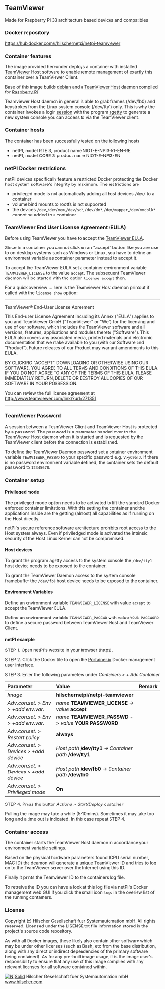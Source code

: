 ## TeamViewer

Made for Raspberry Pi 3B architecture based devices and compatibles

### Docker repository

https://hub.docker.com/r/hilschernetpi/netpi-teamviewer

### Container features

The image provided hereunder deploys a container with installed [TeamViewer](https://www.teamviewer.com/en/) Host software to enable remote management of exactly this container over a TeamViewer Client.

Base of this image builds [debian](https://www.balena.io/docs/reference/base-images/base-images/) and a [TeamViewer Host](https://www.teamviewer.com/en/download/linux/) daemon compiled for [Raspberry Pi](https://download.teamviewer.com/download/linux/teamviewer-host_armhf.deb)

Teamviewer Host daemon in general is able to grab frames (/dev/fb0) and keystrokes from the Linux system console (/dev/tty1) only. This is why the container invokes a login [session](https://linux.die.net/man/2/setsid) with the program [agetty](http://man7.org/linux/man-pages/man8/agetty.8.html) to generate a new system console you can access to via the TeamViewer client.

### Container hosts

The container has been successfully tested on the following hosts

* netPI, model RTE 3, product name NIOT-E-NPI3-51-EN-RE
* netPI, model CORE 3, product name NIOT-E-NPI3-EN

### netPI Docker restrictions

netPI devices specifically feature a restricted Docker protecting the Docker host system software's integrity by maximum. The restrictions are

* privileged mode is not automatically adding all host devices `/dev/` to a container
* volume bind mounts to rootfs is not supported
* the devices `/dev`,`/dev/mem`,`/dev/sd*`,`/dev/dm*`,`/dev/mapper`,`/dev/mmcblk*` cannot be added to a container

### TeamViewer End User License Agreement (EULA)

Before using TeamViewer you have to accept the [TeamViewer EULA](https://www.teamviewer.com/en/eula/).

Since in a container you cannot click on an "accept" button like you are use to on desktop systems such as Windows or Linux, you have to define an environment variable as container parameter instead to accept it.

To accept the TeamViewer EULA set a container environment variable `TEAMVIEWER_LICENSE` to the value `accept`. The subsequent TeamViewer daemon will be started with the option `license accept` then.

For a quick overview ... here is the Teamviewer Host daemon printout if called with the `license show` option:

-----------------------------------------------------------------------------------------------------------------------------
TeamViewer® End-User License Agreement

This End-user License Agreement including its Annex ("EULA") applies to you and TeamViewer GmbH ("TeamViewer" or "We") for the licensing and use of our software, which includes the TeamViewer software and all versions, features, applications and modules thereto ("Software").
This EULA also covers any associated media, printed materials and electronic documentation that we make available to you (with our Software and "Product"). Future releases of our Product may warrant amendments to this EULA.

BY CLICKING "ACCEPT", DOWNLOADING OR OTHERWISE USING OUR SOFTWARE, YOU AGREE TO ALL TERMS AND CONDITIONS OF THIS EULA. IF YOU DO NOT AGREE TO ANY OF THE TERMS OF THIS EULA, PLEASE IMMEDIATELY RETURN, DELETE OR DESTROY ALL COPIES OF OUR SOFTWARE IN YOUR POSSESSION.

You can review the full license agreement at http://www.teamviewer.com/link/?url=271351

-----------------------------------------------------------------------------------------------------------------------------

### TeamViewer Password

A session between a TeamViewer Client and TeamViewer Host is protected by a password. The password is a parameter handed over to the TeamViewer Host daemon when it is started and is requested by the TeamViewer client before the connection is established.

To define the TeamViewer Daemon password set a ontainer environment variable `TEAMVIEWER_PASSWD` to your specific password e.g. `V>yC9b[J`. If there is no password environment variable defined, the container sets the default password to `12345678`.

### Container setup

#### Privileged mode

The privileged mode option needs to be activated to lift the standard Docker enforced container limitations. With this setting the container and the applications inside are the getting (almost) all capabilities as if running on the Host directly. 

netPI's secure reference software architecture prohibits root access to the Host system always. Even if priviledged mode is activated the intrinsic security of the Host Linux Kernel can not be compromised.

#### Host devices

To grant the program agetty access to the system console the `/dev/tty1` host device needs to be exposed to the container.

To grant the TeamViewer Daemon access to the system console framebuffer the `/dev/fb0` host device needs to be exposed to the container.

#### Environment Variables

Define an environment variable `TEAMVIEWER_LICENSE` with value `accept` to accept the TeamViewer EULA.

Define an environment variable `TEAMVIEWER_PASSWD` with value `YOUR PASSWORD` to define a secure password between TeamViewer Host and TeamViewer Client.

#### netPI example

STEP 1. Open netPI's website in your browser (https).

STEP 2. Click the Docker tile to open the [Portainer.io](http://portainer.io/) Docker management user interface.

STEP 3. Enter the following parameters under *Containers > + Add Container*

Parameter | Value | Remark
:---------|:------ |:------
*Image* | **hilschernetpi/netpi-teamviewer**
*Adv.con.set. > Env > +add env.var.* | *name* **TEAMVIEWER_LICENSE** -> *value* **accept** |
*Adv.con.set. > Env > +add env.var.* | *name* **TEAMVIEWER_PASSWD** -> *value* **YOUR PASSWORD** |
*Adv.con.set. > Restart policy* | **always**
*Adv.con.set. > Devices > +add device* | *Host path* **/dev/tty1** -> *Container path* **/dev/tty1** |
*Adv.con.set. > Devices > +add device* | *Host path* **/dev/fb0** -> *Container path* **/dev/fb0** | 
*Adv.con.set. > Privileged mode* | **On** |

STEP 4. Press the button *Actions > Start/Deploy container*

Pulling the image may take a while (5-10mins). Sometimes it may take too long and a time out is indicated. In this case repeat STEP 4.

### Container access

The container starts the TeamViewer Host daemon in accordance your environment variable settings. 

Based on the physical hardware parameters found (CPU serial number, MAC ID) the deamon will generate a unique TeamViewer ID and tries to log on to the TeamViewer server over the Internet using this ID.

Finally it prints the Teamviewer ID to the containers log file. 

To retreive the ID you can have a look at this log file via netPI's Docker management web GUI if you click the small icon `logs` in the overiew list of the running containers.

### License

Copyright (c) Hilscher Gesellschaft fuer Systemautomation mbH. All rights reserved.
Licensed under the LISENSE.txt file information stored in the project's source code repository.

As with all Docker images, these likely also contain other software which may be under other licenses (such as Bash, etc from the base distribution, along with any direct or indirect dependencies of the primary software being contained).
As for any pre-built image usage, it is the image user's responsibility to ensure that any use of this image complies with any relevant licenses for all software contained within.

[![N|Solid](http://www.hilscher.com/fileadmin/templates/doctima_2013/resources/Images/logo_hilscher.png)](http://www.hilscher.com)  Hilscher Gesellschaft fuer Systemautomation mbH  www.hilscher.com

